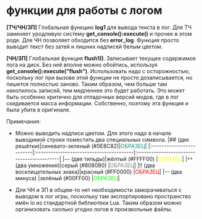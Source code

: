 # функции для работы с логом #

**[ТЧ/ЧН/ЗП]** Глобальная функцию **log1** для вывода текста в лог. Для ТЧ заменяет уродливую систему **get\_console():execute()** и прочее в этом роде. Для ЧН позволяет обходится без **error\_log**. Функция просто выводит текст без затей и лишних надписей белым цветом.

**[ЧН/ЗП]** Глобальная функция **flush1()**. Записывает текущее содержимое лога на диск. Без неё вполне можно обойтись, используя **get\_console():execute("flush")**. Использовать надо с осторожностью, поскольку лог при вызове этой функции не просто дозаписывается, но пишется полностью заново. Таким образом, чем больше там накопилось записей, тем медленнее это будет работать. Это может быть особенно критично для отладочных версий модов, где в лог скидивается масса информации. Собственно, поэтому эта функция и была убита в оригинале.

Примечания:
  * Можно выводить надписи цветом. Для этого надо в начале выводимой строки поместить два специальных символа.
|## (две решётки)|синевато-зеленый (#0E8C82)|<font color='#0E8C82'>ОБРАЗЕЦ</font>|
|:-------------------------|:----------------------------------------|:------------------------------------------|
|`~~` (две тильды)|жёлтый  (#FFFF00)                  |<font color='#FFFF00'>ОБРАЗЕЦ</font>|
|`**` (два умножения)|серый  (#808080)                    |<font color='#808080'>ОБРАЗЕЦ</font>|
|!! (два восклицательных знака)|красный (#FF0000)                 |<font color='#FF0000'>ОБРАЗЕЦ</font>|
|-- (два минуса)  |зелёный (#00FF00)                 |<font color='#00FF00'>ОБРАЗЕЦ</font>|

  * Для ЧН и ЗП в общем-то нет необходимости заморачиваться с выводом в лог игры, поскольку там экспортировано пространство имён io из стандартной библиотеки Lua. Таким образом можно организовать сколько угодно логов в произвольные файлы.